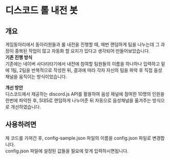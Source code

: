 # 디스코드 롤 내전 봇

## 개요
게임동아리에서 동아리원들과 롤 내전을 진행할 때, 매번 랜덤하게 팀을 나누는데 그 과정이 중복된 작업이 많고 자동화 할 요지가 있다고 생각되어 만들어보았습니다. </br>
**기존 진행 방식**  </br>
기존에는 네이버 사다리타기에서 내전에 참여할 팀원들의 이름을 하나하나 입력하고 밑에 1팀, 2팀을 반복적으로 작성한 뒤, 결과에 따라 각자 자신의 팀을 파악 후 직접 음성 채널을 움직이는 방식이었습니다.  </br>

**개선 방안**  </br>
디스코드에서 제공하는 discord.js API를 활용하여 음성 채널에 참여한 10명의 인원을 한번에 파악한 후, 5대5로 랜덤하게 나누어준 뒤 자동으로 음성채널을 옮겨주는 방식으로 개선하였습니다.  </br>

## 사용하려면  </br>
제 코드를 가져간 후, config-sample.json 파일의 이름을 config.json 파일로 변경합니다.  </br>
config.json 파일에 설정된 값들을 필요에 맞게 입력하시면됩니다.  </br>

